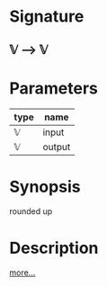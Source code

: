 # Signature
## 𝕍 ⟶ 𝕍

# Parameters

| type | name |
|------|------|
|𝕍|input|
|𝕍|output|

# Synopsis
rounded up

# Description

[more...](https://en.wikipedia.org/wiki/Rounding)